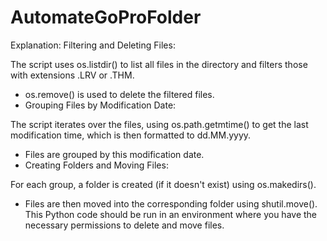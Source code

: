# AutomateGoProFolder
Explanation:
Filtering and Deleting Files:

The script uses os.listdir() to list all files in the directory and filters those with extensions .LRV or .THM.
- os.remove() is used to delete the filtered files.
- Grouping Files by Modification Date:

The script iterates over the files, using os.path.getmtime() to get the last modification time, which is then formatted to dd.MM.yyyy.
- Files are grouped by this modification date.
- Creating Folders and Moving Files:

For each group, a folder is created (if it doesn't exist) using os.makedirs().
- Files are then moved into the corresponding folder using shutil.move().
This Python code should be run in an environment where you have the necessary permissions to delete and move files.
